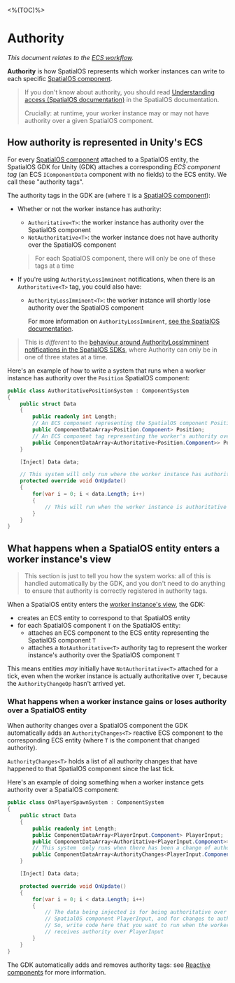 <%(TOC)%>
# Authority
 _This document relates to the [ECS workflow]({{urlRoot}}/content/intro-workflows-spatialos-entities.md)._

**Authority** is how SpatialOS represents which worker instances can write to each specific [SpatialOS component]({{urlRoot}}/content/glossary#spatialos-component).

> If you don't know about authority, you should read [Understanding access (SpatialOS documentation)](https://docs.improbable.io/reference/latest/shared/design/understanding-access) in the SpatialOS documentation.
>
> Crucially: at runtime, your worker instance may or may not have authority over a given SpatialOS component.

## How authority is represented in Unity's ECS

For every [SpatialOS component]({{urlRoot}}/content/glossary#spatialos-component) attached to a SpatialOS entity, the SpatialOS GDK for Unity (GDK) attaches a corresponding _ECS component tag_ (an ECS `IComponentData` component with no fields) to the ECS entity. We call these "authority tags".

The authority tags in the GDK are (where `T` is a [SpatialOS component]({{urlRoot}}/content/glossary#spatialos-component)):

* Whether or not the worker instance has authority:
    * `Authoritative<T>`: the worker instance has authority over the SpatialOS component
    * `NotAuthoritative<T>`: the worker instance does not have authority over the SpatialOS component

    > For each SpatialOS component, there will only be one of these tags at a time
* If you're using `AuthorityLossImminent` notifications, when there is an `Authoritative<T>` tag, you could also have:
    * `AuthorityLossImminent<T>`: the worker instance will shortly lose authority over the SpatialOS component

        For more information on `AuthorityLossImminent`, [see the SpatialOS documentation](https://docs.improbable.io/reference/latest/shared/design/understanding-access#enabling-and-configuring-authoritylossimminent-notifications).

> This is _different_ to the [behaviour around AuthorityLossImminent notifications in the SpatialOS SDKs](https://docs.improbable.io/reference/latest/shared/design/understanding-access#authority-states), where Authority can only be in one of three states at a time.

Here's an example of how to write a system that runs when a worker instance has authority over the `Position` SpatialOS component:

```csharp
public class AuthoritativePositionSystem : ComponentSystem
{
    public struct Data
    {
        public readonly int Length;
        // An ECS component representing the SpatialOS component Position.
        public ComponentDataArray<Position.Component> Position;
        // An ECS component tag representing the worker's authority over the SpatialOS component Position.
        public ComponentDataArray<Authoritative<Position.Component>> PositionAuthority;
    }

    [Inject] Data data;

    // This system will only run where the worker instance has authority over the SpatialOS component Position.
    protected override void OnUpdate()
    {
        for(var i = 0; i < data.Length; i++)
        {
            // This will run when the worker instance is authoritative over a Position component.
        }
    }
}
```

## What happens when a SpatialOS entity enters a worker instance's view

> This section is just to tell you how the system works: all of this is handled automatically by the GDK, and you don't need to do anything to ensure that authority is correctly registered in authority tags.

When a SpatialOS entity enters the [worker instance's view]({{urlRoot}}/content/glossary#worker-s-view), the GDK:

- creates an ECS entity to correspond to that SpatialOS entity
- for each SpatialOS component `T` on the SpatialOS entity:
    - attaches an ECS component to the ECS entity representing the SpatialOS component `T`
    - attaches  a `NotAuthoritative<T>` authority tag to represent the worker instance's authority over the SpatialOS component `T`

This means entities _may_ initially have `NotAuthoritative<T>` attached for a tick, even when the worker instance is actually authoritative over `T`, because the `AuthorityChangeOp` hasn't arrived yet.

### What happens when a worker instance gains or loses authority over a SpatialOS entity

When authority changes over a SpatialOS component the GDK automatically adds an `AuthorityChanges<T>` reactive ECS component to the corresponding ECS entity (where `T` is the component that changed authority).

`AuthorityChanges<T>` holds a list of all authority changes that have happened to that SpatialOS component since the last tick.

Here's an example of doing something when a worker instance gets authority over a SpatialOS component:

```csharp
public class OnPlayerSpawnSystem : ComponentSystem
{
    public struct Data
    {
        public readonly int Length;
        public ComponentDataArray<PlayerInput.Component> PlayerInput;
        public ComponentDataArray<Authoritative<PlayerInput.Component>> PlayerInputAuthority;
        // This system  only runs when there has been a change of authority over PlayerInput in the last tick
        public ComponentDataArray<AuthorityChanges<PlayerInput.Component>> PlayerInputAuthorityChange;
    }

    [Inject] Data data;

    protected override void OnUpdate()
    {
        for(var i = 0; i < data.Length; i++)
        {
            // The data being injected is for being authoritative over the 
            // SpatialOS component PlayerInput, and for changes to authority.
            // So, write code here that you want to run when the worker instance 
            // receives authority over PlayerInput
        }
    }
}
```

The GDK automatically adds and removes authority tags: see [Reactive components]({{urlRoot}}/content/ecs/reactive-components) for more information.
